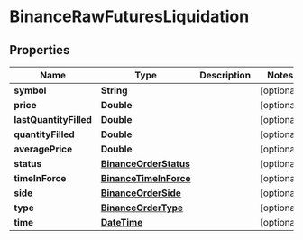 # BinanceRawFuturesLiquidation

## Properties
Name | Type | Description | Notes
------------ | ------------- | ------------- | -------------
**symbol** | **String** |  |  [optional]
**price** | **Double** |  |  [optional]
**lastQuantityFilled** | **Double** |  |  [optional]
**quantityFilled** | **Double** |  |  [optional]
**averagePrice** | **Double** |  |  [optional]
**status** | [**BinanceOrderStatus**](BinanceOrderStatus.md) |  |  [optional]
**timeInForce** | [**BinanceTimeInForce**](BinanceTimeInForce.md) |  |  [optional]
**side** | [**BinanceOrderSide**](BinanceOrderSide.md) |  |  [optional]
**type** | [**BinanceOrderType**](BinanceOrderType.md) |  |  [optional]
**time** | [**DateTime**](DateTime.md) |  |  [optional]
